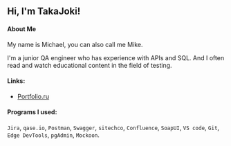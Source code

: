 ## Hi, I'm TakaJoki!

#### About Me
My name is Michael, you can also call me Mike.

I'm a junior QA engineer who has experience with APIs and SQL. And I often read and watch educational content in the field of testing.

#### Links:
* [Portfolio.ru](https://wheat-cruiser-95c.notion.site/77160b1d4a494668b28ef9dc12bf9d93?pvs=4)
#### Programs I used:
`Jira`, `qase.io`, `Postman`, `Swagger`, `sitechco`, `Confluence`,
`SoapUI`, `VS code`, `Git`, `Edge DevTools`, `pgAdmin`, `Mockoon`.
